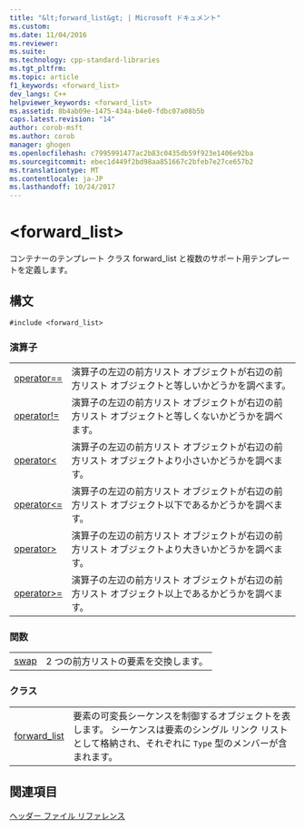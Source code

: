 ```yaml
---
title: "&lt;forward_list&gt; | Microsoft ドキュメント"
ms.custom: 
ms.date: 11/04/2016
ms.reviewer: 
ms.suite: 
ms.technology: cpp-standard-libraries
ms.tgt_pltfrm: 
ms.topic: article
f1_keywords: <forward_list>
dev_langs: C++
helpviewer_keywords: <forward_list>
ms.assetid: 8b4ab09e-1475-434a-b4e0-fdbc07a08b5b
caps.latest.revision: "14"
author: corob-msft
ms.author: corob
manager: ghogen
ms.openlocfilehash: c7995991477ac2b83c0435db59f923e1406e92ba
ms.sourcegitcommit: ebec1d449f2bd98aa851667c2bfeb7e27ce657b2
ms.translationtype: MT
ms.contentlocale: ja-JP
ms.lasthandoff: 10/24/2017
---
```

# <a name="ltforwardlistgt"></a>&lt;forward_list&gt;
コンテナーのテンプレート クラス forward_list と複数のサポート用テンプレートを定義します。  
  
## <a name="syntax"></a>構文  
  
```  
#include <forward_list>  
```  
  
### <a name="operators"></a>演算子  
  
|||  
|-|-|  
|[operator==](../standard-library/forward-list-operators.md#op_eq_eq)|演算子の左辺の前方リスト オブジェクトが右辺の前方リスト オブジェクトと等しいかどうかを調べます。|  
|[operator!=](../standard-library/forward-list-operators.md#op_neq)|演算子の左辺の前方リスト オブジェクトが右辺の前方リスト オブジェクトと等しくないかどうかを調べます。|  
|[operator<](../standard-library/forward-list-operators.md#op_lt)|演算子の左辺の前方リスト オブジェクトが右辺の前方リスト オブジェクトより小さいかどうかを調べます。|  
|[operator<=](../standard-library/forward-list-operators.md#op_lt_eq)|演算子の左辺の前方リスト オブジェクトが右辺の前方リスト オブジェクト以下であるかどうかを調べます。|  
|[operator>](../standard-library/forward-list-operators.md#op_gt)|演算子の左辺の前方リスト オブジェクトが右辺の前方リスト オブジェクトより大きいかどうかを調べます。|  
|[operator>=](../standard-library/forward-list-operators.md#op_lt_eq)|演算子の左辺の前方リスト オブジェクトが右辺の前方リスト オブジェクト以上であるかどうかを調べます。|  
  
### <a name="functions"></a>関数  
  
|||  
|-|-|  
|[swap](../standard-library/forward-list-functions.md#swap)|2 つの前方リストの要素を交換します。|  
  
### <a name="classes"></a>クラス  
  
|||  
|-|-|  
|[forward_list](../standard-library/forward-list-class.md)|要素の可変長シーケンスを制御するオブジェクトを表します。 シーケンスは要素のシングル リンク リストとして格納され、それぞれに `Type` 型のメンバーが含まれます。|  
  
## <a name="see-also"></a>関連項目  
 [ヘッダー ファイル リファレンス](../standard-library/cpp-standard-library-header-files.md)



